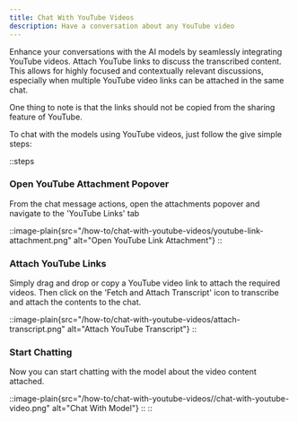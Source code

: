 ```yaml
---
title: Chat With YouTube Videos
description: Have a conversation about any YouTube video
---
```


Enhance your conversations with the AI models by seamlessly integrating YouTube videos. Attach YouTube links to discuss the transcribed content. This allows for highly focused and contextually relevant discussions, especially when multiple YouTube video links can be attached in the same chat.

One thing to note is that the links should not be copied from the sharing feature of YouTube.

To chat with the models using YouTube videos, just follow the give simple steps:

::steps
  ### Open YouTube Attachment Popover
  From the chat message actions, open the attachments popover and navigate to the 'YouTube Links' tab

  ::image-plain{src="/how-to/chat-with-youtube-videos/youtube-link-attachment.png" alt="Open YouTube Link Attachment"}
  ::

  ### Attach YouTube Links

  Simply drag and drop or copy a YouTube video link to attach the required videos. Then click on the 'Fetch and Attach Transcript' icon to transcribe and attach the contents to the chat.

  ::image-plain{src="/how-to/chat-with-youtube-videos/attach-transcript.png" alt="Attach YouTube Transcript"}
  ::     

  ### Start Chatting
  Now you can start chatting with the model about the video content attached.

  ::image-plain{src="/how-to/chat-with-youtube-videos//chat-with-youtube-video.png" alt="Chat With Model"}
  :: 
::